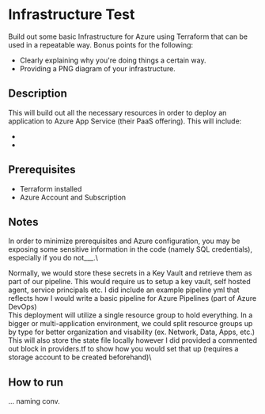# Infrastructure Test 

Build out some basic Infrastructure for Azure using Terraform that can be used in a repeatable way. Bonus points for the following:

* Clearly explaining why you're doing things a certain way.
* Providing a PNG diagram of your infrastructure.

## Description

This will build out all the necessary resources in order to deploy an application to Azure App Service (their PaaS offering). This will include:

* 
* 

## Prerequisites

* Terraform installed
* Azure Account and Subscription

## Notes 

In order to minimize prerequisites and Azure configuration, you may be exposing some sensitive information in the code (namely SQL credentials), especially if you do not___.\

Normally, we would store these secrets in a Key Vault and retrieve them as part of our pipeline. This would require us to setup a key vault, self hosted agent, service principals etc. I did include an example pipeline yml that reflects how I would write a basic pipeline for Azure Pipelines (part of Azure DevOps)\
This deployment will utilize a single resource group to hold everything. In a bigger or multi-application environment, we could split resource groups up by type for better organization and visability (ex. Network, Data, Apps, etc.)\
This will also store the state file locally however I did provided a commented out block in providers.tf to show how you would set that up (requires a storage account to be created beforehand)\

## How to run

... naming conv. 